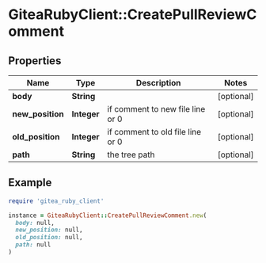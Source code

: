 # GiteaRubyClient::CreatePullReviewComment

## Properties

| Name | Type | Description | Notes |
| ---- | ---- | ----------- | ----- |
| **body** | **String** |  | [optional] |
| **new_position** | **Integer** | if comment to new file line or 0 | [optional] |
| **old_position** | **Integer** | if comment to old file line or 0 | [optional] |
| **path** | **String** | the tree path | [optional] |

## Example

```ruby
require 'gitea_ruby_client'

instance = GiteaRubyClient::CreatePullReviewComment.new(
  body: null,
  new_position: null,
  old_position: null,
  path: null
)
```

